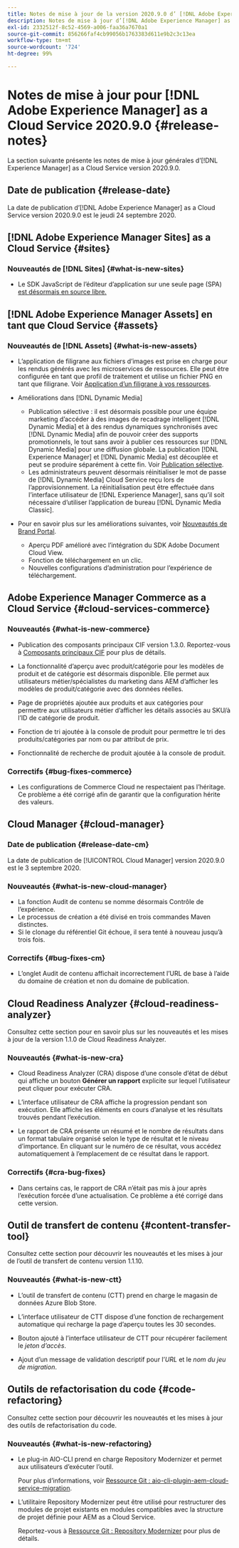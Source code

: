 ```yaml
---
title: Notes de mise à jour de la version 2020.9.0 d’ [!DNL Adobe Experience Manager] as a Cloud Service.
description: Notes de mise à jour d’[!DNL Adobe Experience Manager] as a Cloud Service pour la version 2020.9.0.
exl-id: 2332512f-8c52-4569-a006-faa36a7670a1
source-git-commit: 856266faf4cb99056b1763383d611e9b2c3c13ea
workflow-type: tm+mt
source-wordcount: '724'
ht-degree: 99%

---
```


# Notes de mise à jour pour [!DNL Adobe Experience Manager] as a Cloud Service 2020.9.0 {#release-notes}

La section suivante présente les notes de mise à jour générales d’[!DNL Experience Manager] as a Cloud Service version 2020.9.0.

## Date de publication {#release-date}

La date de publication d’[!DNL Adobe Experience Manager] as a Cloud Service version 2020.9.0 est le jeudi 24 septembre 2020.

## [!DNL Adobe Experience Manager Sites] as a Cloud Service {#sites}

### Nouveautés de [!DNL Sites] {#what-is-new-sites}

* Le SDK JavaScript de l’éditeur d’application sur une seule page (SPA) [est désormais en source libre.](/help/implementing/developing/hybrid/reference-materials.md)

## [!DNL Adobe Experience Manager Assets] en tant que Cloud Service {#assets}

### Nouveautés de [!DNL Assets] {#what-is-new-assets}

* L’application de filigrane aux fichiers d’images est prise en charge pour les rendus générés avec les microservices de ressources. Elle peut être configurée en tant que profil de traitement et utilise un fichier PNG en tant que filigrane. Voir [Application d’un filigrane à vos ressources](/help/assets/watermark-assets.md).

* Améliorations dans [!DNL Dynamic Media]

   * Publication sélective : il est désormais possible pour une équipe marketing d’accéder à des images de recadrage intelligent [!DNL Dynamic Media] et à des rendus dynamiques synchronisés avec [!DNL Dynamic Media] afin de pouvoir créer des supports promotionnels, le tout sans avoir à publier ces ressources sur [!DNL Dynamic Media] pour une diffusion globale. La publication [!DNL Experience Manager] et [!DNL Dynamic Media] est découplée et peut se produire séparément à cette fin. Voir [Publication sélective](/help/assets/dynamic-media/selective-publishing.md).
   * Les administrateurs peuvent désormais réinitialiser le mot de passe de [!DNL Dynamic Media] Cloud Service reçu lors de l’approvisionnement. La réinitialisation peut être effectuée dans l’interface utilisateur de [!DNL Experience Manager], sans qu’il soit nécessaire d’utiliser l’application de bureau [!DNL Dynamic Media Classic].

* Pour en savoir plus sur les améliorations suivantes, voir [Nouveautés de Brand Portal](https://experienceleague.adobe.com/docs/experience-manager-brand-portal/using/introduction/whats-new.html).

   * Aperçu PDF amélioré avec l’intégration du SDK Adobe Document Cloud View.
   * Fonction de téléchargement en un clic.
   * Nouvelles configurations d’administration pour l’expérience de téléchargement.

<!--
### Bugs Fixed {#bugs-fixed-assets}

TBD: list of Assets aaCS bugs that are fixed.
-->

## Adobe Experience Manager Commerce as a Cloud Service {#cloud-services-commerce}

### Nouveautés {#what-is-new-commerce}

* Publication des composants principaux CIF version 1.3.0. Reportez-vous à [Composants principaux CIF](https://github.com/adobe/aem-core-cif-components/releases/tag/core-cif-components-reactor-1.3.0) pour plus de détails.

* La fonctionnalité d’aperçu avec produit/catégorie pour les modèles de produit et de catégorie est désormais disponible. Elle permet aux utilisateurs métier/spécialistes du marketing dans AEM d’afficher les modèles de produit/catégorie avec des données réelles.

* Page de propriétés ajoutée aux produits et aux catégories pour permettre aux utilisateurs métier d’afficher les détails associés au SKU/à l’ID de catégorie de produit.

* Fonction de tri ajoutée à la console de produit pour permettre le tri des produits/catégories par nom ou par attribut de prix.

* Fonctionnalité de recherche de produit ajoutée à la console de produit.

### Correctifs {#bug-fixes-commerce}

* Les configurations de Commerce Cloud ne respectaient pas l’héritage. Ce problème a été corrigé afin de garantir que la configuration hérite des valeurs.

## Cloud Manager {#cloud-manager}

### Date de publication {#release-date-cm}

La date de publication de [!UICONTROL Cloud Manager] version 2020.9.0 est le 3 septembre 2020.

### Nouveautés {#what-is-new-cloud-manager}

* La fonction Audit de contenu se nomme désormais Contrôle de l’expérience.
* Le processus de création a été divisé en trois commandes Maven distinctes.
* Si le clonage du référentiel Git échoue, il sera tenté à nouveau jusqu’à trois fois.

### Correctifs {#bug-fixes-cm}

* L’onglet Audit de contenu affichait incorrectement l’URL de base à l’aide du domaine de création et non du domaine de publication.

## Cloud Readiness Analyzer {#cloud-readiness-analyzer}

Consultez cette section pour en savoir plus sur les nouveautés et les mises à jour de la version 1.1.0 de Cloud Readiness Analyzer.

### Nouveautés {#what-is-new-cra}

* Cloud Readiness Analyzer (CRA) dispose d’une console d’état de début qui affiche un bouton **Générer un rapport** explicite sur lequel l’utilisateur peut cliquer pour exécuter CRA.

* L’interface utilisateur de CRA affiche la progression pendant son exécution. Elle affiche les éléments en cours d’analyse et les résultats trouvés pendant l’exécution.

* Le rapport de CRA présente un résumé et le nombre de résultats dans un format tabulaire organisé selon le type de résultat et le niveau d’importance. En cliquant sur le numéro de ce résultat, vous accédez automatiquement à l’emplacement de ce résultat dans le rapport.

### Correctifs {#cra-bug-fixes}

* Dans certains cas, le rapport de CRA n’était pas mis à jour après l’exécution forcée d’une actualisation. Ce problème a été corrigé dans cette version.

## Outil de transfert de contenu {#content-transfer-tool}

Consultez cette section pour découvrir les nouveautés et les mises à jour de l’outil de transfert de contenu version 1.1.10.

### Nouveautés {#what-is-new-ctt}

* L’outil de transfert de contenu (CTT) prend en charge le magasin de données Azure Blob Store.

* L’interface utilisateur de CTT dispose d’une fonction de rechargement automatique qui recharge la page d’aperçu toutes les 30 secondes.

* Bouton ajouté à l’interface utilisateur de CTT pour récupérer facilement le *jeton d’accès*.

* Ajout d’un message de validation descriptif pour l’*URL* et le *nom du jeu de migration*.

## Outils de refactorisation du code {#code-refactoring}

Consultez cette section pour découvrir les nouveautés et les mises à jour des outils de refactorisation du code.

### Nouveautés {#what-is-new-refactoring}

* Le plug-in AIO-CLI prend en charge Repository Modernizer et permet aux utilisateurs d’exécuter l’outil.

   Pour plus d’informations, voir [Ressource Git : aio-cli-plugin-aem-cloud-service-migration](https://github.com/adobe/aio-cli-plugin-aem-cloud-service-migration).

* L’utilitaire Repository Modernizer peut être utilisé pour restructurer des modules de projet existants en modules compatibles avec la structure de projet définie pour AEM as a Cloud Service.

   Reportez-vous à [Ressource Git : Repository Modernizer](https://github.com/adobe/aem-cloud-service-source-migration/tree/master/packages/repository-modernizer) pour plus de détails.
